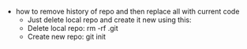   * how to remove history of repo and then replace all with current code
    * Just delete local repo and create it new using this:
    * Delete local repo: rm -rf .git
    * Create new repo: git init